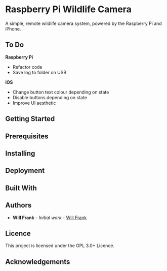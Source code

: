 # Raspberry Pi Wildlife Camera

A simple, remote wildlife camera system, powered by the Raspberry Pi and iPhone. 

## To Do

**Raspberry Pi**
* Refactor code
* Save log to folder on USB

**iOS**
* Change button text colour depending on state
* Disable buttons depending on state
* Improve UI aesthetic

## Getting Started

## Prerequisites

## Installing

## Deployment

## Built With

## Authors

* **Will Frank** - *Initial work* - [Will Frank](https://github.com/w-frank)

## Licence
This project is licensed under the GPL 3.0+ Licence.

## Acknowledgements
